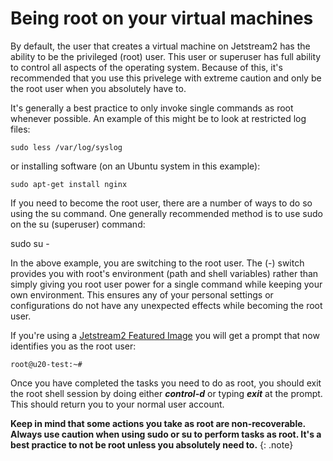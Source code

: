 # Being root on your virtual machines

By default, the user that creates a virtual machine on Jetstream2 has the ability to be the privileged (root) user. This user or superuser has full ability to control all aspects of the operating system. Because of this, it's recommended that you use this privelege with extreme caution and only be the root user when you absolutely have to.

It's generally a best practice to only invoke single commands as root whenever possible. An example of this might be to look at restricted log files:

    sudo less /var/log/syslog

or installing software (on an Ubuntu system in this example):

    sudo apt-get install nginx

If you need to become the root user, there are a number of ways to do so using the su command. One generally recommended method is to use sudo on the su (superuser) command:

   sudo su -

In the above example, you are switching to the root user. The (-) switch provides you with root's environment (path and shell variables) rather than simply giving you root user power for a single command while keeping your own environment. This ensures any of your personal settings or configurations do not have any unexpected effects while becoming the root user.

If you're using a [Jetstream2 Featured Image](featured.md) you will get a prompt that now identifies you as the root user:

    root@u20-test:~#

Once you have completed the tasks you need to do as root, you should exit the root shell session by doing either ***control-d*** or typing ***exit*** at the prompt. This should return you to your normal user account.

**Keep in mind that some actions you take as root are non-recoverable. Always use caution when using sudo or su to perform tasks as root. It's a best practice to not be root unless you absolutely need to.**
{: .note}
